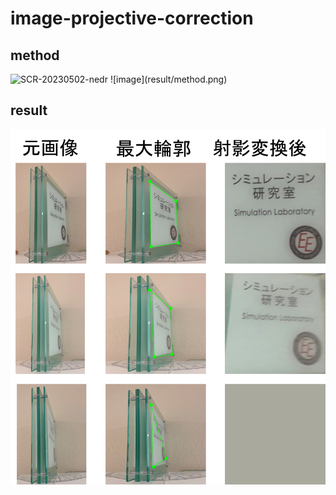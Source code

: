 # image-projective-correction
## method
<img width="1162" alt="SCR-20230502-nedr" src="https://github.com/Riscait/zenn-content/assets/90010509/b0a57ed6-06ac-45b3-9b43-41b5757658d6">
![image](result/method.png)

## result
![image](result/RS.png)
